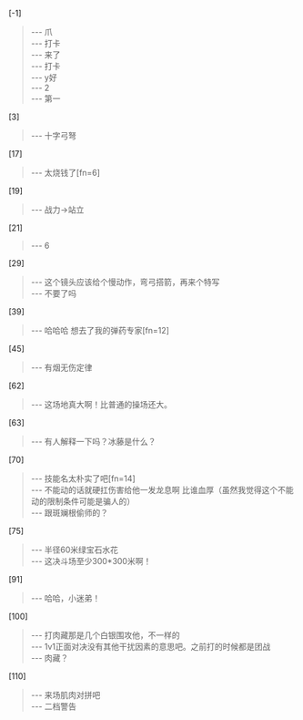 
[-1] 
>--- 爪<br>
>--- 打卡<br>
>--- 来了<br>
>--- 打卡<br>
>--- y好<br>
>--- 2<br>
>--- 第一<br>

[3] 
>--- 十字弓弩<br>

[17] 
>--- 太烧钱了[fn=6]<br>

[19] 
>--- 战力->站立<br>

[21] 
>--- 6<br>

[29] 
>--- 这个镜头应该给个慢动作，弯弓搭箭，再来个特写<br>
>--- 不要了吗<br>

[39] 
>--- 哈哈哈 想去了我的弹药专家[fn=12]<br>

[45] 
>--- 有烟无伤定律<br>

[62] 
>--- 这场地真大啊！比普通的操场还大。<br>

[63] 
>--- 有人解释一下吗？冰藤是什么？<br>

[70] 
>--- 技能名太朴实了吧[fn=14]<br>
>--- 不能动的话就硬扛伤害给他一发龙息啊 比谁血厚（虽然我觉得这个不能动的限制条件可能是骗人的）<br>
>--- 跟斑斓根偷师的？<br>

[75] 
>--- 半径60米绿宝石水花<br>
>--- 这决斗场至少300*300米啊！<br>

[91] 
>--- 哈哈，小迷弟！<br>

[100] 
>--- 打肉藏那是几个白银围攻他，不一样的<br>
>--- 1v1正面对决没有其他干扰因素的意思吧。之前打的时候都是团战<br>
>--- 肉藏？<br>

[110] 
>--- 来场肌肉对拼吧<br>
>--- 二档警告<br>
